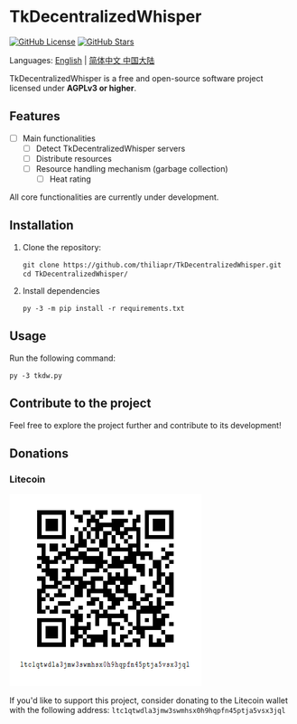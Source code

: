 # TkDecentralizedWhisper

[![GitHub License](https://img.shields.io/badge/license-AGPLv3%2B-blue)](https://github.com/thiliapr/tkfreechat/blob/master/LICENSE)
[![GitHub Stars](https://img.shields.io/github/stars/thiliapr/TkDecentralizedWhisper)](https://github.com/thiliapr/TkDecentralizedWhisper/stargazers)

Languages: [English](./README.md) | [简体中文 中国大陆](./README.zh-cn.md)

TkDecentralizedWhisper is a free and open-source software project licensed under **AGPLv3 or higher**.

## Features
- [ ] Main functionalities
    - [ ] Detect TkDecentralizedWhisper servers
    - [ ] Distribute resources
    - [ ] Resource handling mechanism (garbage collection)
        - [ ] Heat rating

All core functionalities are currently under development.

## Installation
1. Clone the repository:
    ```shell
    git clone https://github.com/thiliapr/TkDecentralizedWhisper.git
    cd TkDecentralizedWhisper/
    ```
2. Install dependencies
    ```shell
    py -3 -m pip install -r requirements.txt
    ```

## Usage
Run the following command:
```shell
py -3 tkdw.py
```

## Contribute to the project
Feel free to explore the project further and contribute to its development! 

## Donations
### Litecoin
[![Litecoin Payment QR Code](./repo/ltc_donation.png)](litecoin:LTC1QTWDLA3JMW3SWMHSX0H9HQPFN45PTJA5VSX3JQL?label=Support%20thiliapr)

If you'd like to support this project, consider donating to the Litecoin wallet with the following address: `ltc1qtwdla3jmw3swmhsx0h9hqpfn45ptja5vsx3jql`
